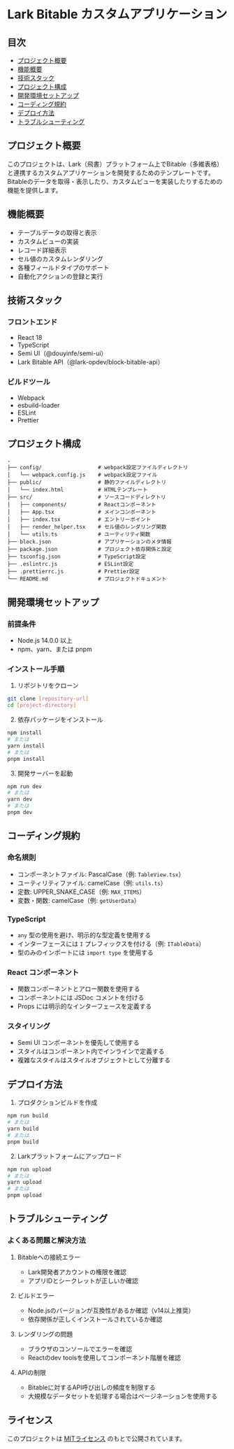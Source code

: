 # Lark Bitable カスタムアプリケーション

## 目次

- [プロジェクト概要](#プロジェクト概要)
- [機能概要](#機能概要)
- [技術スタック](#技術スタック)
- [プロジェクト構成](#プロジェクト構成)
- [開発環境セットアップ](#開発環境セットアップ)
- [コーディング規約](#コーディング規約)
- [デプロイ方法](#デプロイ方法)
- [トラブルシューティング](#トラブルシューティング)

## プロジェクト概要

このプロジェクトは、Lark（飛書）プラットフォーム上でBitable（多維表格）と連携するカスタムアプリケーションを開発するためのテンプレートです。Bitableのデータを取得・表示したり、カスタムビューを実装したりするための機能を提供します。

## 機能概要

- テーブルデータの取得と表示
- カスタムビューの実装
- レコード詳細表示
- セル値のカスタムレンダリング
- 各種フィールドタイプのサポート
- 自動化アクションの登録と実行

## 技術スタック

### フロントエンド
- React 18
- TypeScript
- Semi UI（@douyinfe/semi-ui）
- Lark Bitable API（@lark-opdev/block-bitable-api）

### ビルドツール
- Webpack
- esbuild-loader
- ESLint
- Prettier

## プロジェクト構成

```
.
├── config/                  # webpack設定ファイルディレクトリ
│   └── webpack.config.js    # webpack設定ファイル
├── public/                  # 静的ファイルディレクトリ
│   └── index.html           # HTMLテンプレート
├── src/                     # ソースコードディレクトリ
│   ├── components/          # Reactコンポーネント
│   ├── App.tsx              # メインコンポーネント
│   ├── index.tsx            # エントリーポイント
│   ├── render_helper.tsx    # セル値のレンダリング関数
│   └── utils.ts             # ユーティリティ関数
├── block.json               # アプリケーションのメタ情報
├── package.json             # プロジェクト依存関係と設定
├── tsconfig.json            # TypeScript設定
├── .eslintrc.js             # ESLint設定
├── .prettierrc.js           # Prettier設定
└── README.md                # プロジェクトドキュメント
```

## 開発環境セットアップ

### 前提条件
- Node.js 14.0.0 以上
- npm、yarn、または pnpm

### インストール手順

1. リポジトリをクローン
```bash
git clone [repository-url]
cd [project-directory]
```

2. 依存パッケージをインストール
```bash
npm install
# または
yarn install
# または
pnpm install
```

3. 開発サーバーを起動
```bash
npm run dev
# または
yarn dev
# または
pnpm dev
```

## コーディング規約

### 命名規則
- コンポーネントファイル: PascalCase（例: `TableView.tsx`）
- ユーティリティファイル: camelCase（例: `utils.ts`）
- 定数: UPPER_SNAKE_CASE（例: `MAX_ITEMS`）
- 変数・関数: camelCase（例: `getUserData`）

### TypeScript
- `any` 型の使用を避け、明示的な型定義を使用する
- インターフェースには `I` プレフィックスを付ける（例: `ITableData`）
- 型のみのインポートには `import type` を使用する

### React コンポーネント
- 関数コンポーネントとアロー関数を使用する
- コンポーネントには JSDoc コメントを付ける
- Props には明示的なインターフェースを定義する

### スタイリング
- Semi UI コンポーネントを優先して使用する
- スタイルはコンポーネント内でインラインで定義する
- 複雑なスタイルはスタイルオブジェクトとして分離する

## デプロイ方法

1. プロダクションビルドを作成
```bash
npm run build
# または
yarn build
# または
pnpm build
```

2. Larkプラットフォームにアップロード
```bash
npm run upload
# または
yarn upload
# または
pnpm upload
```

## トラブルシューティング

### よくある問題と解決方法

1. Bitableへの接続エラー
   - Lark開発者アカウントの権限を確認
   - アプリIDとシークレットが正しいか確認

2. ビルドエラー
   - Node.jsのバージョンが互換性があるか確認（v14以上推奨）
   - 依存関係が正しくインストールされているか確認

3. レンダリングの問題
   - ブラウザのコンソールでエラーを確認
   - Reactのdev toolsを使用してコンポーネント階層を確認

4. APIの制限
   - Bitableに対するAPI呼び出しの頻度を制限する
   - 大規模なデータセットを処理する場合はページネーションを使用する

## ライセンス

このプロジェクトは [MITライセンス](LICENSE) のもとで公開されています。
